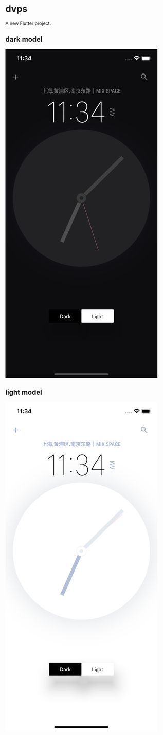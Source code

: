 # dvps

A new Flutter project.

## dark model
![dark](dark.png)

## light model
![light](light.png)
